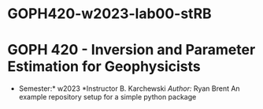 # GOPH420-w2023-lab00-stRB
# GOPH 420 - Inversion and Parameter Estimation for Geophysicists
* Semester:* w2023
*Instructor B. Karchewski
*Author:* Ryan Brent
An example repository setup for a simple python package
